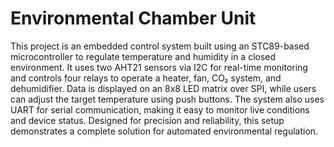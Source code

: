 # Environmental Chamber Unit

This project is an embedded control system built using an STC89-based microcontroller to regulate temperature and humidity in a closed environment. It uses two AHT21 sensors via I2C for real-time monitoring and controls four relays to operate a heater, fan, CO₂ system, and dehumidifier. Data is displayed on an 8x8 LED matrix over SPI, while users can adjust the target temperature using push buttons. The system also uses UART for serial communication, making it easy to monitor live conditions and device status. Designed for precision and reliability, this setup demonstrates a complete solution for automated environmental regulation.
